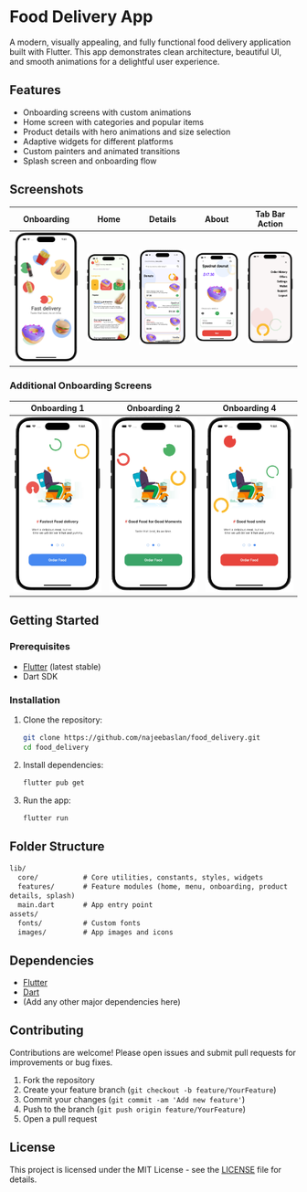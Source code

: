 # Food Delivery App

A modern, visually appealing, and fully functional food delivery application built with Flutter. This app demonstrates clean architecture, beautiful UI, and smooth animations for a delightful user experience.

## Features

- Onboarding screens with custom animations
- Home screen with categories and popular items
- Product details with hero animations and size selection
- Adaptive widgets for different platforms
- Custom painters and animated transitions
- Splash screen and onboarding flow

## Screenshots

| Onboarding | Home | Details | About | Tab Bar Action |
|------------|------|---------|-------|----------------|
| ![Onboarding](screenshots/onboarding-food-delevary.png) | ![Home](screenshots/home-food-delevary.png) | ![Details](screenshots/details-food-delevary.png) | ![About](screenshots/about-food-delevary.png) | ![Tab Bar](screenshots/tab-bar-action-food-delevary.png) |

### Additional Onboarding Screens

| Onboarding 1 | Onboarding 2 | Onboarding 4 |
|--------------|--------------|--------------|
| ![Onboarding1](screenshots/onboarding1-food-delevary.png) | ![Onboarding2](screenshots/onboarding2-food-delevary.png) | ![Onboarding4](screenshots/onboarding4-food-delevary.png) |

## Getting Started

### Prerequisites
- [Flutter](https://flutter.dev/docs/get-started/install) (latest stable)
- Dart SDK

### Installation

1. Clone the repository:
   ```bash
   git clone https://github.com/najeebaslan/food_delivery.git
   cd food_delivery
   ```
2. Install dependencies:
   ```bash
   flutter pub get
   ```
3. Run the app:
   ```bash
   flutter run
   ```

## Folder Structure

```
lib/
  core/           # Core utilities, constants, styles, widgets
  features/       # Feature modules (home, menu, onboarding, product details, splash)
  main.dart       # App entry point
assets/
  fonts/          # Custom fonts
  images/         # App images and icons
```

## Dependencies
- [Flutter](https://flutter.dev/)
- [Dart](https://dart.dev/)
- (Add any other major dependencies here)

## Contributing

Contributions are welcome! Please open issues and submit pull requests for improvements or bug fixes.

1. Fork the repository
2. Create your feature branch (`git checkout -b feature/YourFeature`)
3. Commit your changes (`git commit -am 'Add new feature'`)
4. Push to the branch (`git push origin feature/YourFeature`)
5. Open a pull request

## License

This project is licensed under the MIT License - see the [LICENSE](LICENSE) file for details.